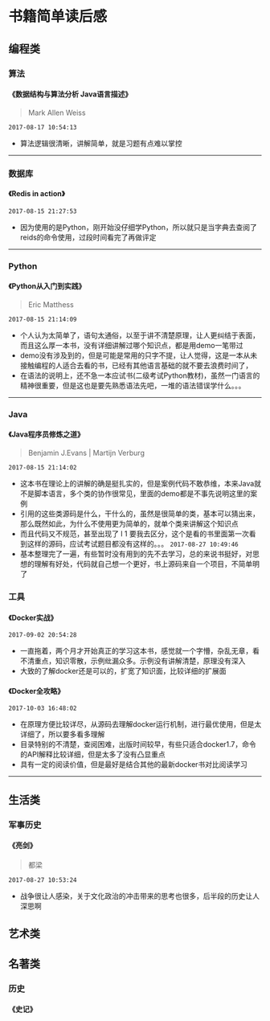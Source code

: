 # 书籍简单读后感

## 编程类
### 算法
#### 《数据结构与算法分析 Java语言描述》
>  Mark Allen Weiss

`2017-08-17 10:54:13`
- 算法逻辑很清晰，讲解简单，就是习题有点难以掌控

********
### 数据库
#### 《Redis in action》
`2017-08-15 21:27:53`
- 因为使用的是Python，刚开始没仔细学Python，所以就只是当字典去查阅了reids的命令使用，过段时间看完了再做评定

********

### Python
#### 《Python从入门到实践》
> Eric Matthess

`2017-08-15 21:14:09`
- 个人认为太简单了，语句太通俗，以至于讲不清楚原理，让人更纠结于表面，而且这么厚一本书，没有详细讲解过哪个知识点，都是用demo一笔带过
- demo没有涉及到的，但是可能是常用的只字不提，让人觉得，这是一本从未接触编程的人适合去看的书，已经有其他语言基础的就不要去浪费时间了，
- 在语法的说明上，还不急一本应试书(二级考试Python教材)，虽然一门语言的精神很重要，但是这也是要先熟悉语法先吧，一堆的语法错误学什么。。。

********

### Java
#### 《Java程序员修炼之道》
> Benjamin J.Evans | Martijn Verburg

`2017-08-15 21:14:02`
- 这本书在理论上的讲解的确是挺扎实的，但是案例代码不敢恭维，本来Java就不是脚本语言，多个类的协作很常见，里面的demo都是不事先说明这里的案例
- 引用的这些类源码是什么，干什么的，虽然是很简单的类，基本可以猜出来，那么既然如此，为什么不使用更为简单的，就单个类来讲解这个知识点
- 而且代码又不规范，甚至出现了 l 1 要我去区分，这个是看的书里面第一次看到这样的源码，应试考试题目都没有这样的。。。
`2017-08-27 10:49:46`
- 基本整理完了一遍，有些暂时没有用到的先不去学习，总的来说书挺好，对思想的理解有好处，代码就自己想一个更好，书上源码来自一个项目，不简单明了

### 工具
#### 《Docker实战》
`2017-09-02 20:54:28`
- 一直拖着，两个月才开始真正的学习这本书，感觉就一个字懵，杂乱无章，看不清重点，知识零散，示例纰漏众多。示例没有讲解清楚，原理没有深入
- 大致的了解docker还是可以的，扩宽了知识面，比较详细的扩展面

#### 《Docker全攻略》
`2017-10-03 16:48:02`
- 在原理方便比较详尽，从源码去理解docker运行机制，进行最优使用，但是太详细了，所以要多看多理解
- 目录特别的不清楚，查阅困难，出版时间较早，有些只适合docker1.7，命令的API解释比较详细，但是太多了没有凸显重点
- 具有一定的阅读价值，但是最好是结合其他的最新docker书对比阅读学习


********

## 生活类

### 军事历史
#### 《亮剑》
> 都梁

`2017-08-27 10:53:24`
- 战争很让人感染，关于文化政治的冲击带来的思考也很多，后半段的历史让人深思啊

## 艺术类


## 名著类
### 历史
#### 《史记》


